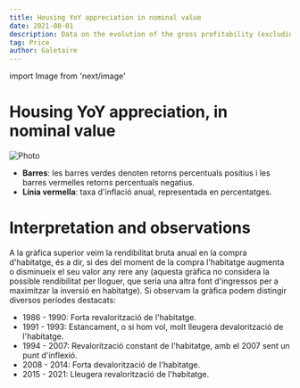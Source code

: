 ```yaml
---
title: Housing YoY appreciation in nominal value
date: 2021-08-01
description: Data on the evolution of the gross profitability (excluding taxes) of home purchases, using an annual basis.
tag: Price
author: Galetaire
---
```


import Image from 'next/image'

# Housing YoY appreciation, in nominal value

<Image
  src="/images/rendibilitat.png"
  alt="Photo"
  width={996}
  height={364}
  priority
  className="next-image"
/>

- **Barres**: les barres verdes denoten retorns percentuals positius i les barres vermelles retorns percentuals negatius.
- **Línia vermella**: taxa d'inflació anual, representada en percentatges.

# Interpretation and observations

A la gràfica superior veim la rendibilitat bruta anual en la compra d'habitatge, és a dir, si des del moment de la compra l'habitatge augmenta o disminueix el seu valor any rere any (aquesta gràfica no considera la possible rendibilitat per lloguer, que seria una altra font d'ingressos per a maximitzar la inversió en habitatge). Si observam la gràfica podem distingir diversos períodes destacats:

- 1986 - 1990: Forta revalorització de l'habitatge.
- 1991 - 1993: Estancament, o si hom vol, molt lleugera devalorització de l'habitatge.
- 1994 - 2007: Revalorització constant de l'habitatge, amb el 2007 sent un punt d'inflexió.
- 2008 - 2014: Forta devalorització de l'habitatge.
- 2015 - 2021: Lleugera revalorització de l'habitatge.
